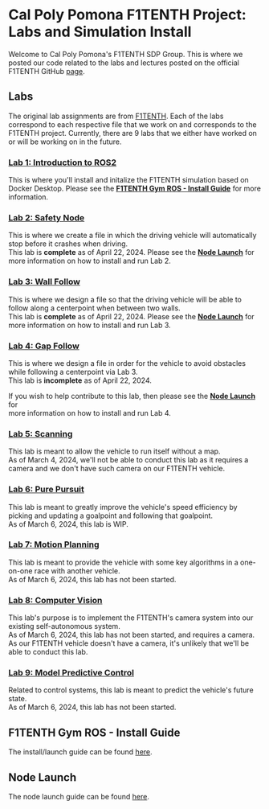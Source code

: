 # Cal Poly Pomona F1TENTH Project: Labs and Simulation Install 
Welcome to Cal Poly Pomona's F1TENTH SDP Group. This is where we posted our code related to the labs and lectures posted on the official F1TENTH GitHub [page](https://github.com/f1tenth). 


## Labs
The original lab assignments are from [F1TENTH](https://github.com/f1tenth/f1tenth_labs_openrepo).
Each of the labs correspond to each respective file that we work on and corresponds to the F1TENTH project. 
Currently, there are 9 labs that we either have worked on or will be working on in the future. 

### [Lab 1: Introduction to ROS2](https://github.com/f1tenth/f1tenth_lab1_template/tree/24f7320ebf1b9a325a2039d4208204da4454d1ab)
This is where you'll install and initalize the F1TENTH simulation based on Docker Desktop.
Please see the **[F1TENTH Gym ROS - Install Guide](https://github.com/CPP-F1TENTH-SDP/Labs/wiki/F1TENTH-Gym-ROS-%E2%80%90-Install-Guide)** for more information.

### [Lab 2: Safety Node](https://github.com/f1tenth/f1tenth_lab2_template/tree/b49965fb833221c6ba0f83666838c6f9f9971438)
This is where we create a file in which the driving vehicle will automatically stop before it crashes when driving.\
This lab is **complete** as of April 22, 2024.
Please see the **[Node Launch](https://github.com/CPP-F1TENTH-SDP/Labs/wiki/Node-Launch#lab-2---safety_node)** for more information on how to install and run Lab 2. 

### [Lab 3: Wall Follow](https://github.com/f1tenth/f1tenth_lab3_template/tree/62a7a3d687d00ba1dd25cf7025c13a623bafdb5b)
This is where we design a file so that the driving vehicle will be able to follow along a centerpoint when between two walls.\
This lab is **complete** as of April 22, 2024. 
Please see the **[Node Launch](https://github.com/CPP-F1TENTH-SDP/Labs/wiki/Node-Launch#lab-3---wall_follow)** for more information on how to install and run Lab 3. 

### [Lab 4: Gap Follow](https://github.com/f1tenth/f1tenth_lab4_template/tree/22a1c490759f05d822efae10d353415fbb187b24)
This is where we design a file in order for the vehicle to avoid obstacles while following a centerpoint via Lab 3.\
This lab is **incomplete** as of April 22, 2024.

If you wish to help contribute to this lab, then please see the **[Node Launch](https://github.com/CPP-F1TENTH-SDP/Labs/wiki/Node-Launch#lab-4---gap_follow)** for \
more information on how to install and run Lab 4. 

### [Lab 5: Scanning](https://github.com/f1tenth/f1tenth_lab5_template/tree/189bc1160edd6a265b419dd9eccf1b8739530047)
This lab is meant to allow the vehicle to run itself without a map.\
As of March 4, 2024, we'll not be able to conduct this lab as it requires a camera and we don't have such camera on our F1TENTH vehicle.

### [Lab 6: Pure Pursuit](https://github.com/f1tenth/f1tenth_lab6_template/tree/4a664036044b763b97c34e2018246772cf0699de)
This lab is meant to greatly improve the vehicle's speed efficiency by picking and updating a goalpoint and following that goalpoint.\
As of March 6, 2024, this lab is WIP. 

### [Lab 7: Motion Planning](https://github.com/f1tenth/f1tenth_lab7_template/tree/0abac8b18db1f7078a973fc4057aed7cf64b7d97)
This lab is meant to provide the vehicle with some key algorithms in a one-on-one race with another vehicle.\
As of March 6, 2024, this lab has not been started. 

### [Lab 8: Computer Vision](https://github.com/f1tenth/f1tenth_lab8_template/tree/41ff6ada95653b1ef9a63dc7bedd050a6fec6b34)
This lab's purpose is to implement the F1TENTH's camera system into our existing self-autonomous system.\
As of March 6, 2024, this lab has not been started, and requires a camera.\
As our F1TENTH vehicle doesn't have a camera, it's unlikely that we'll be able to conduct this lab. 

### [Lab 9: Model Predictive Control](https://github.com/f1tenth/f1tenth_lab9_template/tree/752cd1df490adf249cfd3f88d9ac5475c72655f6)
Related to control systems, this lab is meant to predict the vehicle's future state.\
As of March 6, 2024, this lab has not been started. 


## F1TENTH Gym ROS - Install Guide
The install/launch guide can be found [here](https://github.com/CPP-F1TENTH-SDP/Labs/wiki/F1TENTH-Gym-ROS-%E2%80%90-Install-Guide).


## Node Launch
The node launch guide can be found [here](https://github.com/CPP-F1TENTH-SDP/Labs/wiki/Node-Launch).
